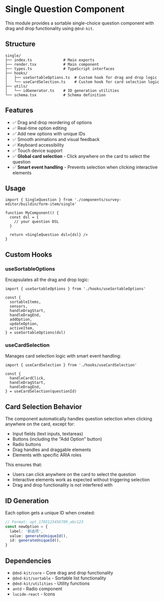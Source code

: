 # Single Question Component

This module provides a sortable single-choice question component with drag and drop functionality using `@dnd-kit`.

## Structure

```
single/
├── index.ts              # Main exports
├── render.tsx            # Main component
├── types.ts              # TypeScript interfaces
├── hooks/
│   ├── useSortableOptions.ts  # Custom hook for drag and drop logic
│   └── useCardSelection.ts    # Custom hook for card selection logic
├── utils/
│   └── idGenerator.ts    # ID generation utilities
└── schema.tsx            # Schema definition
```

## Features

- ✅ Drag and drop reordering of options
- ✅ Real-time option editing
- ✅ Add new options with unique IDs
- ✅ Smooth animations and visual feedback
- ✅ Keyboard accessibility
- ✅ Touch device support
- ✅ **Global card selection** - Click anywhere on the card to select the question
- ✅ **Smart event handling** - Prevents selection when clicking interactive elements

## Usage

```tsx
import { SingleQuestion } from './components/survey-editor/buildin/form-item/single'

function MyComponent() {
  const dsl = {
    // your question DSL
  }
  
  return <SingleQuestion dsl={dsl} />
}
```

## Custom Hooks

### useSortableOptions
Encapsulates all the drag and drop logic:

```tsx
import { useSortableOptions } from './hooks/useSortableOptions'

const {
  sortableItems,
  sensors,
  handleDragStart,
  handleDragEnd,
  addOption,
  updateOption,
  activeItem,
} = useSortableOptions(dsl)
```

### useCardSelection
Manages card selection logic with smart event handling:

```tsx
import { useCardSelection } from './hooks/useCardSelection'

const {
  handleCardClick,
  handleDragStart,
  handleDragEnd,
} = useCardSelection(questionId)
```

## Card Selection Behavior

The component automatically handles question selection when clicking anywhere on the card, except for:

- Input fields (text inputs, textareas)
- Buttons (including the "Add Option" button)
- Radio buttons
- Drag handles and draggable elements
- Elements with specific ARIA roles

This ensures that:
- Users can click anywhere on the card to select the question
- Interactive elements work as expected without triggering selection
- Drag and drop functionality is not interfered with

## ID Generation

Each option gets a unique ID when created:

```typescript
// Format: opt_1703123456789_abc123
const newOption = {
  label: '新选项',
  value: generateUniqueId(),
  id: generateUniqueId(),
}
```

## Dependencies

- `@dnd-kit/core` - Core drag and drop functionality
- `@dnd-kit/sortable` - Sortable list functionality
- `@dnd-kit/utilities` - Utility functions
- `antd` - Radio component
- `lucide-react` - Icons 